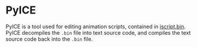 # PyICE
PyICE is a tool used for editing animation scripts, contained in [iscript.bin](/Help/Files/iscript.bin.md). PyICE decompiles the `.bin` file into text source code, and compiles the text source code back into the `.bin` file.